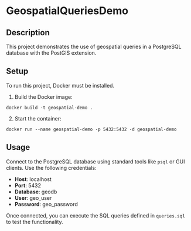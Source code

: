 # GeospatialQueriesDemo

## Description
This project demonstrates the use of geospatial queries in a PostgreSQL database with the PostGIS extension.

## Setup
To run this project, Docker must be installed.

1. Build the Docker image:
```
docker build -t geospatial-demo .
```

2. Start the container:
```
docker run --name geospatial-demo -p 5432:5432 -d geospatial-demo

```

## Usage
Connect to the PostgreSQL database using standard tools like `psql` or GUI clients. Use the following credentials:
- **Host**: localhost
- **Port**: 5432
- **Database**: geodb
- **User**: geo_user
- **Password**: geo_password

Once connected, you can execute the SQL queries defined in `queries.sql` to test the functionality.
